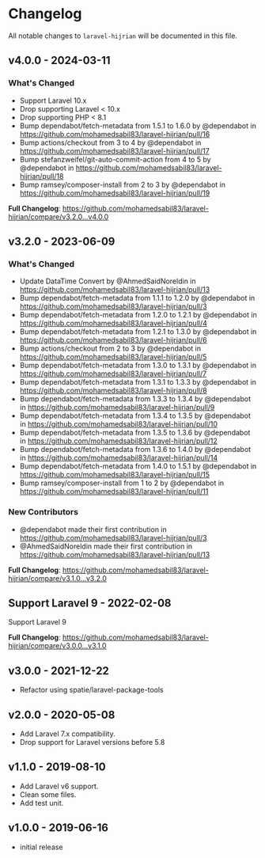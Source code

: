 # Changelog

All notable changes to `laravel-hijrian` will be documented in this file.

## v4.0.0 - 2024-03-11

### What's Changed

* Support Laravel 10.x
* Drop supporting Laravel < 10.x
* Drop supporting PHP < 8.1
* Bump dependabot/fetch-metadata from 1.5.1 to 1.6.0 by @dependabot in https://github.com/mohamedsabil83/laravel-hijrian/pull/16
* Bump actions/checkout from 3 to 4 by @dependabot in https://github.com/mohamedsabil83/laravel-hijrian/pull/17
* Bump stefanzweifel/git-auto-commit-action from 4 to 5 by @dependabot in https://github.com/mohamedsabil83/laravel-hijrian/pull/18
* Bump ramsey/composer-install from 2 to 3 by @dependabot in https://github.com/mohamedsabil83/laravel-hijrian/pull/19

**Full Changelog**: https://github.com/mohamedsabil83/laravel-hijrian/compare/v3.2.0...v4.0.0

## v3.2.0 - 2023-06-09

### What's Changed

- Update DataTime Convert by @AhmedSaidNoreldin in https://github.com/mohamedsabil83/laravel-hijrian/pull/13
- Bump dependabot/fetch-metadata from 1.1.1 to 1.2.0 by @dependabot in https://github.com/mohamedsabil83/laravel-hijrian/pull/3
- Bump dependabot/fetch-metadata from 1.2.0 to 1.2.1 by @dependabot in https://github.com/mohamedsabil83/laravel-hijrian/pull/4
- Bump dependabot/fetch-metadata from 1.2.1 to 1.3.0 by @dependabot in https://github.com/mohamedsabil83/laravel-hijrian/pull/6
- Bump actions/checkout from 2 to 3 by @dependabot in https://github.com/mohamedsabil83/laravel-hijrian/pull/5
- Bump dependabot/fetch-metadata from 1.3.0 to 1.3.1 by @dependabot in https://github.com/mohamedsabil83/laravel-hijrian/pull/7
- Bump dependabot/fetch-metadata from 1.3.1 to 1.3.3 by @dependabot in https://github.com/mohamedsabil83/laravel-hijrian/pull/8
- Bump dependabot/fetch-metadata from 1.3.3 to 1.3.4 by @dependabot in https://github.com/mohamedsabil83/laravel-hijrian/pull/9
- Bump dependabot/fetch-metadata from 1.3.4 to 1.3.5 by @dependabot in https://github.com/mohamedsabil83/laravel-hijrian/pull/10
- Bump dependabot/fetch-metadata from 1.3.5 to 1.3.6 by @dependabot in https://github.com/mohamedsabil83/laravel-hijrian/pull/12
- Bump dependabot/fetch-metadata from 1.3.6 to 1.4.0 by @dependabot in https://github.com/mohamedsabil83/laravel-hijrian/pull/14
- Bump dependabot/fetch-metadata from 1.4.0 to 1.5.1 by @dependabot in https://github.com/mohamedsabil83/laravel-hijrian/pull/15
- Bump ramsey/composer-install from 1 to 2 by @dependabot in https://github.com/mohamedsabil83/laravel-hijrian/pull/11

### New Contributors

- @dependabot made their first contribution in https://github.com/mohamedsabil83/laravel-hijrian/pull/3
- @AhmedSaidNoreldin made their first contribution in https://github.com/mohamedsabil83/laravel-hijrian/pull/13

**Full Changelog**: https://github.com/mohamedsabil83/laravel-hijrian/compare/v3.1.0...v3.2.0

## Support Laravel 9 - 2022-02-08

Support Laravel 9

**Full Changelog**: https://github.com/mohamedsabil83/laravel-hijrian/compare/v3.0.0...v3.1.0

## v3.0.0 - 2021-12-22

- Refactor using spatie/laravel-package-tools

## v2.0.0 - 2020-05-08

- Add Laravel 7.x compatibility.
- Drop support for Laravel versions before 5.8

## v1.1.0 - 2019-08-10

- Add Laravel v6 support.
- Clean some files.
- Add test unit.

## v1.0.0 - 2019-06-16

- initial release
